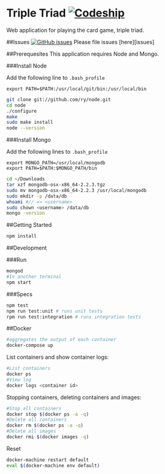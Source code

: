 # Triple Triad [![Codeship](https://img.shields.io/codeship/d6c1ddd0-16a3-0132-5f85-2e35c05e22b1.svg?maxAge=2592000?style=flat-square)](https://codeship.com/projects/132884)

Web application for playing the card game, triple triad.

##Issues [![GitHub issues](https://img.shields.io/github/issues/walkerrandolphsmith/triple-triad.svg?style=flat-square)](https://github.com/walkerrandolphsmith/triple-triad/issues)
Please file issues [here][issues]

##Prerequesites
This application requires Node and Mongo.

###Install Node

Add the following line to `.bash_profile`

```
export PATH=$PATH:/usr/local/git/bin:/usr/local/bin
```

```bash
git clone git://github.com/ry/node.git
cd node
./configure
make
sudo make install
node --version
```

###Install Mongo

Add the following lines to `.bash_profile`

```
export MONGO_PATH=/usr/local/mongodb
export PATH=$PATH:$MONGO_PATH/bin
```

```bash
cd ~/Downloads
tar xzf mongodb-osx-x86_64-2.2.3.tgz
sudo mv mongodb-osx-x86_64-2.2.3 /usr/local/mongodb
sudo mkdir -p /data/db
whoami #// => <username>
sudo chown <username> /data/db
mongo -version
```

##Getting Started
```bash
npm install
```

##Development

###Run
```bash
mongod
#In another terminal
npm start
```

###Specs
```bash
npm test
npm run test:unit # runs unit tests
rpm run test:integration # runs integration tests
```

##Docker

```bash
#aggregates the output of each container
docker-compose up
```

List containers and show container logs:

```bash
#List containers
docker ps
#View log
docker logs <container id>
```

Stopping containers, deleting containers and images:

```bash
#Stop all containers
docker stop $(docker ps -a -q)
#Delete all containers
docker rm $(docker ps -a -q)
#Delete all images
docker rmi $(docker images -q)
```

Reset

```bash
docker-machine restart default
eval $(docker-machine env default)
```
